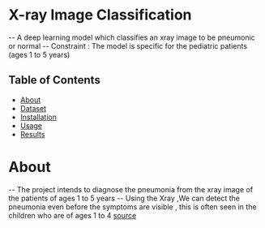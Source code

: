 # X-ray Image Classification  
-- A deep learning model which classifies an xray image to be pneumonic or normal 
-- Constraint : The model is specific for the pediatric patients (ages 1 to 5 years)
## Table of Contents
- [About](#about)
- [Dataset](#dataset)
- [Installation](#installation)
- [Usage](#usage)
- [Results](#results)

# About 
-- The project intends to diagnose the pneumonia from the xray image of the patients of ages 1 to 5 years
-- Using the Xray ,We can detect the pneumonia even before the symptoms are visible , this is often seen in the children who are of ages 1 to 4 [source](https://www.ncbi.nlm.nih.gov/books/NBK525772/)
